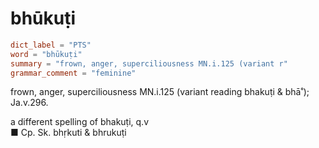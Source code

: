 # bhūkuṭi

``` toml
dict_label = "PTS"
word = "bhūkuṭi"
summary = "frown, anger, superciliousness MN.i.125 (variant r"
grammar_comment = "feminine"
```

frown, anger, superciliousness MN.i.125 (variant reading bhakuṭi & bhā˚); Ja.v.296.

a different spelling of bhakuṭi, q.v  
■ Cp. Sk. bhṛkuti & bhrukuṭi

